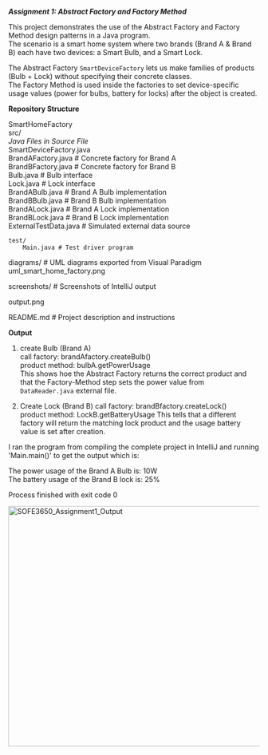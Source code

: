 ***Assignment 1: Abstract Factory and Factory Method***

This project demonstrates the use of the Abstract Factory and Factory Method design patterns in a Java program.  
The scenario is a smart home system where two brands (Brand A & Brand B) each have two devices: a Smart Bulb, and a Smart Lock.  

The Abstract Factory `SmartDeviceFactory` lets us make  families of products (Bulb + Lock) without specifying their concrete classes.  
The Factory Method is used inside the factories to set device-specific usage values (power for bulbs, battery for locks) after the object is created.  

**Repository Structure**
  
SmartHomeFactory  
	src/  
	*Java Files in Source File*  
		SmartDeviceFactory.java   
		BrandAFactory.java # Concrete factory for Brand A  
		BrandBFactory.java # Concrete factory for Brand B  
		Bulb.java # Bulb interface  
		Lock.java # Lock interface  
		BrandABulb.java # Brand A Bulb implementation  
		BrandBBulb.java # Brand B Bulb implementation  
		BrandALock.java # Brand A Lock implementation  
		BrandBLock.java # Brand B Lock implementation  
		ExternalTestData.java # Simulated external data source  

	test/  
		Main.java # Test driver program  
		
  
 diagrams/ # UML diagrams exported from Visual Paradigm  
 uml_smart_home_factory.png  

screenshots/ # Screenshots of IntelliJ output  
  
output.png  
   
README.md # Project description and instructions  

**Output**

1. create Bulb (Brand A)  
	call factory: brandAfactory.createBulb()  
	product method: bulbA.getPowerUsage  
 	This shows hoe the Abstract Factory returns the correct product and that the Factory-Method step sets the power value from `DataReader.java` external file.

2. Create Lock (Brand B)
	call factory: brandBfactory.createLock()  
	product method: LockB.getBatteryUsage
	This tells that a different factory will return the matching lock product and the usage battery value is set after creation.  
  
I ran the program from compiling the complete project in IntelliJ and running 'Main.main()' to get the output which is: 

The power usage of the Brand A Bulb is: 10W  
The battery usage of the Brand B lock is: 25%  
  
Process finished with exit code 0  

<img width="945" height="482" alt="SOFE3650_Assignment1_Output" src="https://github.com/user-attachments/assets/e6a0e02b-3487-4765-95cc-e90574f279f6" />












